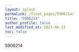 ```yaml
---
layout: splash
permalink: /float_pages/5906214/
title: "5906214"
author_profile: false
last_modified_at: 2025-06-13
toc: false
---
```

 
5906214
